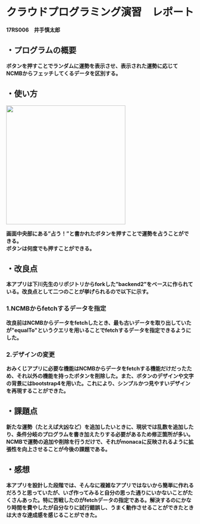 # クラウドプログラミング演習　レポート
<strong>17RS006　井手慎太郎</strong>

## ・プログラムの概要
<strong>ボタンを押すことでランダムに運勢を表示させ、表示された運勢に応じてNCMBからフェッチしてくるデータを区別する。<strong>
## ・使い方
<img src="https://user-images.githubusercontent.com/44152225/51663478-3b60de80-1ffa-11e9-8b57-addffd853111.jpg" width="320px">

<strong>画面中央部にある”占う！”と書かれたボタンを押すことで運勢を占うことができる。  
  ボタンは何度でも押すことができる。</strong> 

## ・改良点
<strong>本アプリは下川先生のリポジトリからforkした"backend2"をベースに作られている。改良点として二つのことが挙げられるので以下に示す。</strong>
### 1.NCMBからfetchするデータを指定
   <strong>改良前はNCMBからデータをfetchしたとき、最も古いデータを取り出していたが"equalTo"というクエリを用いることでfetchするデータを指定できるようにした。</strong>
### 2.デザインの変更   
   <strong>おみくじアプリに必要な機能はNCMBからデータをfetchする機能だけだったため、それ以外の機能を持ったボタンを削除した。また、ボタンのデザインや文字の背景にはbootstrap4を用いた。これにより、シンプルかつ見やすいデザインを再現することができた。</strong>

## ・課題点
<strong>新たな運勢（たとえば大凶など）を追加したいときに、現状では乱数を追加したり、条件分岐のプログラムを書き加えたりする必要があるため修正箇所が多い。
NCMBで運勢の追加や削除を行うだけで、それがmonacaに反映されるように拡張性を向上させることが今後の課題である。</strong>

## ・感想
<strong>本アプリを設計した段階では、そんなに複雑なアプリではないから簡単に作れるだろうと思っていたが、いざ作ってみると自分の思った通りにいかないことがたくさんあった。特に苦戦したのがfetchデータの指定である。解決するのにかなり時間を費やしたが自分なりに試行錯誤し、うまく動作させることができたときは大きな達成感を感じることができた。</strong>
